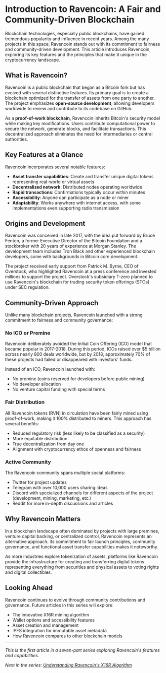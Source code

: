 # Introduction to Ravencoin: A Fair and Community-Driven Blockchain

Blockchain technologies, especially public blockchains, have gained tremendous popularity and influence in recent years. Among the many projects in this space, Ravencoin stands out with its commitment to fairness and community-driven development. This article introduces Ravencoin, exploring its key features and the principles that make it unique in the cryptocurrency landscape.

## What is Ravencoin?

Ravencoin is a public blockchain that began as a Bitcoin fork but has evolved with several distinctive features. Its primary goal is to create a blockchain optimized for the transfer of assets from one party to another. The project emphasizes **open-source development**, allowing developers worldwide to review and contribute to its codebase on GitHub.

As a **proof-of-work blockchain**, Ravencoin inherits Bitcoin's security model while making key modifications. Users contribute computational power to secure the network, generate blocks, and facilitate transactions. This decentralized approach eliminates the need for intermediaries or central authorities.

## Key Features at a Glance

Ravencoin incorporates several notable features:

- **Asset transfer capabilities**: Create and transfer unique digital tokens representing real-world or virtual assets
- **Decentralized network**: Distributed nodes operating worldwide
- **Rapid transactions**: Confirmations typically occur within minutes
- **Accessibility**: Anyone can participate as a node or miner
- **Adaptability**: Works anywhere with internet access, with some implementations even supporting radio transmission

## Origins and Development

Ravencoin was conceived in late 2017, with the idea put forward by Bruce Fenton, a former Executive Director of the Bitcoin Foundation and a stockbroker with 20 years of experience at Morgan Stanley. The development team includes Tron Black and other experienced blockchain developers, some with backgrounds in Bitcoin core development.

The project received early support from Patrick M. Byrne, CEO of Overstock, who highlighted Ravencoin at a press conference and invested millions to support the project. Overstock's subsidiary T-zero planned to use Ravencoin's blockchain for trading security token offerings (STOs) under SEC regulation.

## Community-Driven Approach

Unlike many blockchain projects, Ravencoin launched with a strong commitment to fairness and community governance:

### No ICO or Premine

Ravencoin deliberately avoided the Initial Coin Offering (ICO) model that became popular in 2017-2018. During this period, ICOs raised over $5 billion across nearly 800 deals worldwide, but by 2018, approximately 70% of these projects had failed or disappeared with investors' funds.

Instead of an ICO, Ravencoin launched with:
- No premine (coins reserved for developers before public mining)
- No developer allocation
- No venture capital funding with special terms

### Fair Distribution

All Ravencoin tokens (RVN) in circulation have been fairly mined using proof-of-work, making it 100% distributed to miners. This approach has several benefits:
- Reduced regulatory risk (less likely to be classified as a security)
- More equitable distribution
- True decentralization from day one
- Alignment with cryptocurrency ethos of openness and fairness

### Active Community

The Ravencoin community spans multiple social platforms:
- Twitter for project updates
- Telegram with over 10,000 users sharing ideas
- Discord with specialized channels for different aspects of the project (development, mining, marketing, etc.)
- Reddit for more in-depth discussions and articles

## Why Ravencoin Matters

In a blockchain landscape often dominated by projects with large premines, venture capital backing, or centralized control, Ravencoin represents an alternative approach. Its commitment to fair launch principles, community governance, and functional asset transfer capabilities makes it noteworthy.

As more industries explore tokenization of assets, platforms like Ravencoin provide the infrastructure for creating and transferring digital tokens representing everything from securities and physical assets to voting rights and digital collectibles.

## Looking Ahead

Ravencoin continues to evolve through community contributions and governance. Future articles in this series will explore:
- The innovative X16R mining algorithm
- Wallet options and accessibility features
- Asset creation and management
- IPFS integration for immutable asset metadata
- How Ravencoin compares to other blockchain models

---

*This is the first article in a seven-part series exploring Ravencoin's features and capabilities.*

*Next in the series: [Understanding Ravencoin's X16R Algorithm](/blog/ravencoin-x16r-algorithm)* 